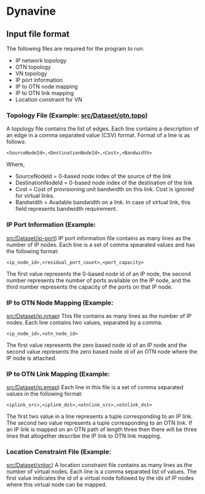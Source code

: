 # Dynavine
## Input file format

The following files are required for the program to run:
* IP network topology
* OTN topology
* VN topology
* IP port information
* IP to OTN node mapping
* IP to OTN link mapping
* Location constraint for VN

### Topology File (Example: [src/Dataset/otn.topo](https://github.com/Clapperclaws/Dynavine/blob/master/src/Dataset/otn.topo))
A topology file contains the list of edges. Each line contains a description of
an edge in a comma separated value (CSV) format. Format of a line is as follows:
```
<SourceNodeId>,<DestinationNodeId>,<Cost>,<Bandwidth>
```
Where,

* SourceNodeId = 0-based node index of the source of the link
* DestinationNodeId = 0-based node index of the destination of the link
* Cost = Cost of provisioning unit bandwidth on this link. Cost is ignored for
virtual links.
* Bandwidth = Available bandwidth on a link. In case of virtual link, this field
  represents bandwidth requirement.

### IP Port Information (Example:
[src/Dataset/ip-port](https://github.com/Clapperclaws/Dynavine/blob/master/src/Dataset/ip-port))
IP port information file contains as many lines as the number of IP nodes. Each
line is a set of comma spearated values and has the following format:
```
<ip_node_id>,<residual_port_count>,<port_capacity>
```
The first value represents the 0-based node id of an IP node, the second number 
represents the number of ports available on the IP node, and the third number 
represents the capacity of the ports on that IP node.

### IP to OTN Node Mapping (Example:
[src/Dataset/ip.nmap](https://github.com/Clapperclaws/Dynavine/blob/master/src/Dataset/otn.topo))
This file contains as many lines as the number of IP nodes. Each line contains
two values, separated by a comma. 
```
<ip_node_id>,<otn_node_id>
```
The first value represents the zero based node
id of an IP node and the second value represents the zero based node id of an
OTN node where the IP node is attached.

### IP to OTN Link Mapping (Example:
[src/Dataset/ip.emap](https://github.com/Clapperclaws/Dynavine/blob/master/src/Dataset/otn.topo))
Each line in this file is a set of comma separated values in the following
format:
```
<iplink_src>,<iplink_dst>,<otnlink_src>,<otnlink_dst>
```
The first two value in a line represents a tuple corresponding to an IP link. 
The second two value represents a tuple corresponding to an OTN link. If an IP 
link is mapped on an OTN path of length three then there will be three lines 
that altogether describe the IP link to OTN link mapping.

### Location Constraint File (Example:
[src/Dataset/vnloc](https://github.com/Clapperclaws/Dynavine/blob/master/src/Dataset/otn.topo))
A location constraint file contains as many lines as the number of virtual
nodes. Each line is a comma separated list of values. The first value indicates
the id of a virtual node followed by the ids of IP nodes where this virtual node 
can be mapped.
